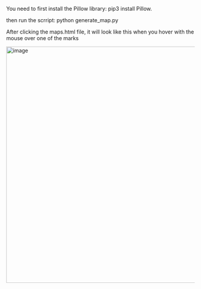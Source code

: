 You need to first install the Pillow library: pip3 install Pillow.

then run the scrript: python generate_map.py

After clicking the maps.html file, it will look like this when you hover with the mouse over one of the marks

<img width="712" height="632" alt="image" src="https://github.com/user-attachments/assets/c75efe1d-b8b3-4cf5-bdcd-d0811f3692d6" />
